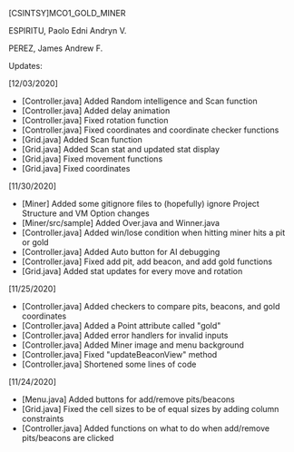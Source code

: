 [CSINTSY]MCO1_GOLD_MINER

ESPIRITU, Paolo Edni Andryn V.

PEREZ, James Andrew F.

Updates:

[12/03/2020]
  - [Controller.java] Added Random intelligence and Scan function
  - [Controller.java] Added delay animation
  - [Controller.java] Fixed rotation function
  - [Controller.java] Fixed coordinates and coordinate checker functions
  - [Grid.java] Added Scan function
  - [Grid.java] Added Scan stat and updated stat display
  - [Grid.java] Fixed movement functions
  - [Grid.java] Fixed coordinates

[11/30/2020]
  - [Miner] Added some gitignore files to (hopefully) ignore Project Structure and VM Option changes
  - [Miner/src/sample] Added Over.java and Winner.java
  - [Controller.java] Added win/lose condition when hitting miner hits a pit or gold
  - [Controller.java] Added Auto button for AI debugging
  - [Controller.java] Fixed add pit, add beacon, and add gold functions
  - [Grid.java] Added stat updates for every move and rotation

[11/25/2020]
  - [Controller.java] Added checkers to compare pits, beacons, and gold coordinates
  - [Controller.java] Added a Point attribute called "gold"
  - [Controller.java] Added error handlers for invalid inputs
  - [Controller.java] Added Miner image and menu background
  - [Controller.java] Fixed "updateBeaconView" method
  - [Controller.java] Shortened some lines of code

[11/24/2020]
  - [Menu.java] Added buttons for add/remove pits/beacons
  - [Grid.java] Fixed the cell sizes to be of equal sizes by adding column constraints
  - [Controller.java] Added functions on what to do when add/remove pits/beacons are clicked


